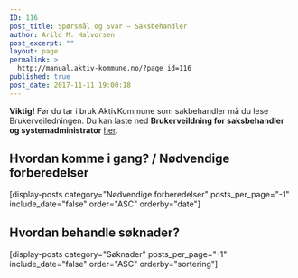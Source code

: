 ```yaml
---
ID: 116
post_title: Spørsmål og Svar – Saksbehandler
author: Arild M. Halvorsen
post_excerpt: ""
layout: page
permalink: >
  http://manual.aktiv-kommune.no/?page_id=116
published: true
post_date: 2017-11-11 19:00:18
---
```

**Viktig!** Før du tar i bruk AktivKommune som sakbehandler må du lese Brukerveiledningen.
Du kan laste ned **Brukerveildning for saksbehandler og systemadministrator** [her](http://manual.aktiv-kommune.no/wp-content/uploads/2017/12/brukerveiledning_administratorer_saksbehandlere_v_1-3.pdf).

## Hvordan komme i gang? / Nødvendige forberedelser
[display-posts category="Nødvendige forberedelser" posts_per_page="-1" include_date="false" order="ASC" orderby="date"]

## Hvordan behandle søknader?
[display-posts category="Søknader" posts_per_page="-1" include_date="false" order="ASC" orderby="sortering"]
